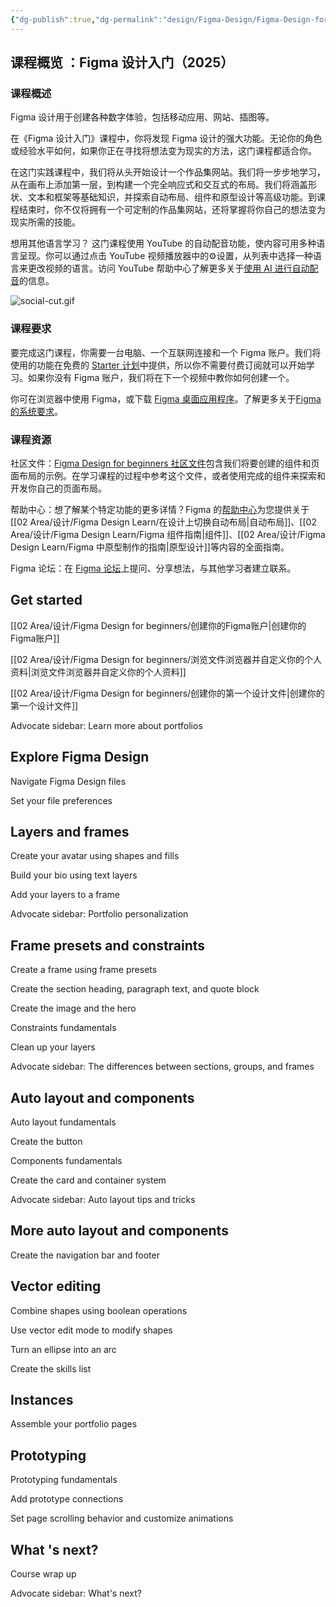 ```yaml
---
{"dg-publish":true,"dg-permalink":"design/Figma-Design/Figma-Design-for-beginners","permalink":"/design/Figma-Design/Figma-Design-for-beginners/","metatags":{"description":"Start your Figma Design learning journey with this hands-on course where we design a portfolio website from scratch. We'll cover the basics like shapes, text, and frames, and tap into more advanced features like auto layout, components, and prototyping. By the end, you'll be ready to start bringing your own ideas to life.","og:site_name":"DavonOs","og:title":"Figma 设计入门","og:type":"article","og:url":"https://zuji.eu.org/design/Figma-Design/Figma-Design-for-beginners","og:image":"https://help.figma.com/hc/theming_assets/01HZFG1N1QJPKABHT3PHQQ0J9J","og:image: width":"200","og:image: alt":"articlecover","og:locale":"zh_cn"},"tags":["Design/UI/Figma"]}
---
```



## 课程概览 ：Figma 设计入门（2025）

### 课程概述

Figma 设计用于创建各种数字体验，包括移动应用、网站、插图等。

在《Figma 设计入门》课程中，你将发现 Figma 设计的强大功能。无论你的角色或经验水平如何，如果你正在寻找将想法变为现实的方法，这门课程都适合你。

在这门实践课程中，我们将从头开始设计一个作品集网站。我们将一步步地学习，从在画布上添加第一层，到构建一个完全响应式和交互式的布局。我们将涵盖形状、文本和框架等基础知识，并探索自动布局、组件和原型设计等高级功能。到课程结束时，你不仅将拥有一个可定制的作品集网站，还将掌握将你自己的想法变为现实所需的技能。

想用其他语言学习？
这门课程使用 YouTube 的自动配音功能，使内容可用多种语言呈现。你可以通过点击 YouTube 视频播放器中的⚙️设置，从列表中选择一种语言来更改视频的语言。访问 YouTube 帮助中心了解更多关于[使用 AI 进行自动配音](https://support.google.com/youtube/answer/15569972?hl=en)的信息。

![social-cut.gif](https://help.figma.com/hc/article_attachments/31752022400151)

### 课程要求

要完成这门课程，你需要一台电脑、一个互联网连接和一个 Figma 账户。我们将使用的功能在免费的 [Starter 计划](https://help.figma.com/hc/en-us/articles/360040328273-Figma-plans-and-features)中提供，所以你不需要付费订阅就可以开始学习。如果你没有 Figma 账户，我们将在下一个视频中教你如何创建一个。

你可在浏览器中使用 Figma，或下载 [Figma 桌面应用程序](https://www.figma.com/downloads/)。了解更多关于[Figma 的系统要求](https://help.figma.com/hc/en-us/articles/360039827194)。

### 课程资源

社区文件：[Figma Design for beginners 社区文件](https://www.figma.com/community/file/1499455316701927850)包含我们将要创建的组件和页面布局的示例。在学习课程的过程中参考这个文件，或者使用完成的组件来探索和开发你自己的页面布局。

帮助中心：想了解某个特定功能的更多详情？Figma 的[帮助中心](https://help.figma.com/hc/en-us)为您提供关于[[02 Area/设计/Figma Design Learn/在设计上切换自动布局\|自动布局]]、[[02 Area/设计/Figma Design Learn/Figma 组件指南\|组件]]、[[02 Area/设计/Figma Design Learn/Figma 中原型制作的指南\|原型设计]]等内容的全面指南。

Figma 论坛：在 [Figma 论坛](https://forum.figma.com/)上提问、分享想法，与其他学习者建立联系。

## Get started

[[02 Area/设计/Figma Design for beginners/创建你的Figma账户\|创建你的Figma账户]]

[[02 Area/设计/Figma Design for beginners/浏览文件浏览器并自定义你的个人资料\|浏览文件浏览器并自定义你的个人资料]]

[[02 Area/设计/Figma Design for beginners/创建你的第一个设计文件\|创建你的第一个设计文件]]

Advocate sidebar: Learn more about portfolios

## Explore Figma Design
Navigate Figma Design files

Set your file preferences

## Layers and frames
Create your avatar using shapes and fills

Build your bio using text layers

Add your layers to a frame

Advocate sidebar: Portfolio personalization
## Frame presets and constraints
Create a frame using frame presets

Create the section heading, paragraph text, and quote block

Create the image and the hero

Constraints fundamentals

Clean up your layers

Advocate sidebar: The differences between sections, groups, and frames
## Auto layout and components
Auto layout fundamentals

Create the button

Components fundamentals

Create the card and container system

Advocate sidebar: Auto layout tips and tricks
## More auto layout and components
Create the navigation bar and footer

## Vector editing
Combine shapes using boolean operations

Use vector edit mode to modify shapes

Turn an ellipse into an arc

Create the skills list
## Instances
Assemble your portfolio pages

## Prototyping
Prototyping fundamentals

Add prototype connections

Set page scrolling behavior and customize animations
## What 's next?
Course wrap up

Advocate sidebar: What's next?